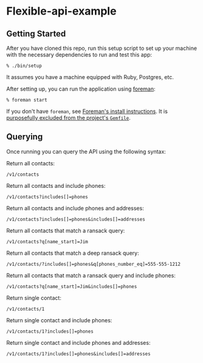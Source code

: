 Flexible-api-example
====================

Getting Started
---------------

After you have cloned this repo, run this setup script to set up your machine
with the necessary dependencies to run and test this app:

    % ./bin/setup

It assumes you have a machine equipped with Ruby, Postgres, etc.

After setting up, you can run the application using [foreman]:

    % foreman start

If you don't have `foreman`, see [Foreman's install instructions][foreman]. It
is [purposefully excluded from the project's `Gemfile`][exclude].

[foreman]: https://github.com/ddollar/foreman
[exclude]: https://github.com/ddollar/foreman/pull/437#issuecomment-41110407


Querying
--------

Once running you can query the API using the following syntax:

Return all contacts:

    /v1/contacts


Return all contacts and include phones:

    /v1/contacts?includes[]=phones

Return all contacts and include phones and addresses:

    /v1/contacts?includes[]=phones&includes[]=addresses

Return all contacts that match a ransack query:

    /v1/contacts?q[name_start]=Jim

Return all contacts that match a deep ransack query:

    /v1/contacts/?includes[]=phones&q[phones_number_eq]=555-555-1212

Return all contacts that match a ransack query and include phones:

    /v1/contacts?q[name_start]=Jim&includes[]=phones

Return single contact:

    /v1/contacts/1

Return single contact and include phones:

    /v1/contacts/1?includes[]=phones

Return single contact and include phones and addresses:

    /v1/contacts/1?includes[]=phones&includes[]=addresses
